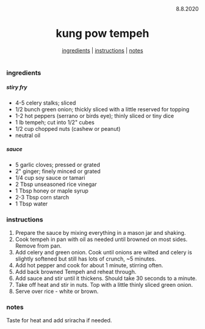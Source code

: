 <p align="right">8.8.2020</p>

<h1 align="center">kung pow tempeh</h1>

<div align="center">
  <a href="#ingredients">ingredients</a> | 
  <a href="#instructions">instructions</a> | 
  <a href="#notes">notes</a>
</div>
<br>

### ingredients
##### stiry fry
- 4-5 celery stalks; sliced
- 1/2 bunch green onion; thickly sliced with a little reserved for topping
- 1-2 hot peppers (serrano or birds eye); thinly sliced or tiny dice
- 1 lb tempeh; cut into 1/2" cubes
- 1/2 cup chopped nuts (cashew or peanut)
- neutral oil 

##### sauce
- 5 garlic cloves; pressed or grated
- 2" ginger; finely minced or grated
- 1/4 cup soy sauce or tamari
- 2 Tbsp unseasoned rice vinegar
- 1 Tbsp honey or maple syrup
- 2-3 Tbsp corn starch
- 1 Tbsp water


### instructions
1. Prepare the sauce by mixing everything in a mason jar and shaking. 
1. Cook tempeh in pan with oil as needed until browned on most sides.  Remove from pan. 
1. Add celery and green onion.  Cook until onions are wilted and celery is slightly softened but still has lots of crunch, ~5 minutes. 
1. Add hot pepper and cook for about 1 minute, stirring often.
1. Add back browned Tempeh and reheat through. 
1. Add sauce and stir until it thickens.  Should take 30 seconds to a minute.
1. Take off heat and stir in nuts.  Top with a little thinly sliced green onion. 
1. Serve over rice - white or brown. 

### notes
Taste for heat and add sriracha if needed. 
